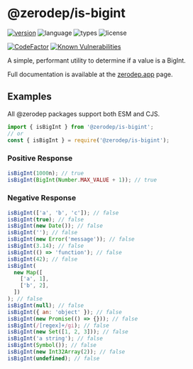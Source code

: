 # @zerodep/is-bigint

[![version](https://img.shields.io/npm/v/@zerodep/is-bigint?style=flat-square&color=blue)](https://www.npmjs.com/package/@zerodep/is-bigint)
![language](https://img.shields.io/badge/typescript-100%25-blue?style=flat-square)
![types](https://img.shields.io/badge/types-included-blue?style=flat-square)
![license](https://img.shields.io/github/license/cdepage/zerodep?color=blue&style=flat-square)

[![CodeFactor](https://www.codefactor.io/repository/github/cdepage/zerodep/badge)](https://www.codefactor.io/repository/github/cdepage/zerodep)
[![Known Vulnerabilities](https://snyk.io/test/github/cdepage/zerodep/badge.svg)](https://snyk.io/test/github/cdepage/zerodep)

A simple, performant utility to determine if a value is a BigInt.

Full documentation is available at the [zerodep.app](http://zerodep.app/#/is/bigint) page.

## Examples

All @zerodep packages support both ESM and CJS.

```javascript
import { isBigInt } from '@zerodep/is-bigint';
// or
const { isBigInt } = require('@zerodep/is-bigint');
```

### Positive Response

```javascript
isBigInt(1000n); // true
isBigInt(BigInt(Number.MAX_VALUE + 1)); // true
```

### Negative Response

```javascript
isBigInt(['a', 'b', 'c']); // false
isBigInt(true); // false
isBigInt(new Date()); // false
isBigInt(''); // false
isBigInt(new Error('message')); // false
isBigInt(3.14); // false
isBigInt(() => 'function'); // false
isBigInt(42); // false
isBigInt(
  new Map([
    ['a', 1],
    ['b', 2],
  ])
); // false
isBigInt(null); // false
isBigInt({ an: 'object' }); // false
isBigInt(new Promise(() => {})); // false
isBigInt(/[regex]+/gi); // false
isBigInt(new Set([1, 2, 3])); // false
isBigInt('a string'); // false
isBigInt(Symbol()); // false
isBigInt(new Int32Array(2)); // false
isBigInt(undefined); // false
```
